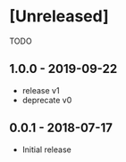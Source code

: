 # [Unreleased]
TODO

## 1.0.0 - 2019-09-22
- release v1
- deprecate v0 

## 0.0.1 - 2018-07-17
- Initial release
